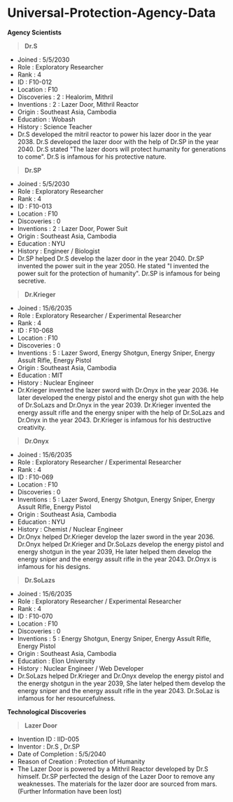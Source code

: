 # Universal-Protection-Agency-Data
**Agency Scientists**
>**Dr.S**
- Joined      : 5/5/2030
- Role        : Exploratory Researcher
- Rank        : 4
- ID          : F10-012 
- Location    : F10
- Discoveries : 2 : Healorim, Mithril
- Inventions  : 2 : Lazer Door, Mithril Reactor 
- Origin      : Southeast Asia, Cambodia
- Education   : Wobash
- History     : Science Teacher
- Dr.S developed the mitril reactor to power his lazer door in the year 2038. Dr.S developed the lazer door with the help of Dr.SP in the year 2040. Dr.S stated "The lazer doors will protect humanity for generations to 
  come". Dr.S is infamous for his protective nature.
>**Dr.SP**
- Joined      : 5/5/2030
- Role        : Exploratory Researcher
- Rank        : 4
- ID          : F10-013
- Location    : F10
- Discoveries : 0
- Inventions  : 2 : Lazer Door, Power Suit
- Origin      : Southeast Asia, Cambodia
- Education   : NYU
- History     : Engineer / Biologist 
- Dr.SP helped Dr.S develop the lazer door in the year 2040. Dr.SP invented the power suit in the year 2050. He stated "I invented the power suit for the protection of humanity". Dr.SP is infamous for being secretive. 
>**Dr.Krieger**
- Joined      : 15/6/2035
- Role        : Exploratory Researcher / Experimental Researcher
- Rank        : 4
- ID          : F10-068
- Location    : F10
- Discoveries : 0
- Inventions  : 5 : Lazer Sword, Energy Shotgun, Energy Sniper, Energy Assult Rifle, Energy Pistol
- Origin      : Southeast Asia, Cambodia
- Education   : MIT
- History     : Nuclear Engineer  
- Dr.Krieger invented the lazer sword with Dr.Onyx in the year 2036. He later developed the energy pistol and the energy shot gun with the help of Dr.SoLazs and Dr.Onyx in the year 2039. Dr.Krieger invented the 
  energy assult rifle and the energy sniper with the help of Dr.SoLazs and Dr.Onyx in the year 2043. Dr.Krieger is infamous for his destructive creativity.
>**Dr.Onyx**
- Joined      : 15/6/2035
- Role        : Exploratory Researcher / Experimental Researcher
- Rank        : 4
- ID          : F10-069
- Location    : F10
- Discoveries : 0
- Inventions  : 5 : Lazer Sword, Energy Shotgun, Energy Sniper, Energy Assult Rifle, Energy Pistol
- Origin      : Southeast Asia, Cambodia
- Education   : NYU
- History     : Chemist / Nuclear Engineer
- Dr.Onyx helped Dr.Krieger develop the lazer sword in the year 2036. Dr.Onyx helped Dr.Krieger and Dr.SoLazs develop the energy pistol and energy shotgun in the year 2039, He later helped them develop the energy sniper and the energy assult rifle in the year 2043. Dr.Onyx is infamous for his designs.
>**Dr.SoLazs**
- Joined      : 15/6/2035
- Role        : Exploratory Researcher / Experimental Researcher
- Rank        : 4
- ID          : F10-070
- Location    : F10
- Discoveries : 0
- Inventions  : 5 : Energy Shotgun, Energy Sniper, Energy Assult Rifle, Energy Pistol
- Origin      : Southeast Asia, Cambodia
- Education   : Elon University
- History     : Nuclear Engineer / Web Developer
- Dr.SoLazs helped Dr.Krieger and Dr.Onyx develop the energy pistol and the energy shotgun in the year 2039, She later helped them develop the energy sniper and the energy assult rifle in the year 2043. Dr.SoLaz is 
  infamous for her resourcefulness.

**Technological Discoveries**
>**Lazer Door**
- Invention ID       : IID-005
- Inventor           : Dr.S , Dr.SP
- Date of Completion : 5/5/2040
- Reason of Creation : Protection of Humanity
- The Lazer Door is powered by a Mithril Reactor developed by Dr.S himself. Dr.SP perfected the design of the Lazer Door to remove any weaknesses. The materials for the lazer door are sourced from mars.(Further 
  Information have been lost)
